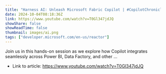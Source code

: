 ```yaml
---
title: "Harness AI: Unleash Microsoft Fabric Copilot | #CopilotChronicles"
date: 2024-10-04T08:18:36Z
link: https://www.youtube.com/watch?v=T0Gl347jdJQ
showShare: false
showReadTime: false
thumbnail: images/ai.png
tags: ["developer.microsoft.com/en-us/reactor"]
---
```

Join us in this hands-on session as we explore how Copilot integrates seamlessly across Power BI, Data Factory, and other ...

- Link to article: https://www.youtube.com/watch?v=T0Gl347jdJQ